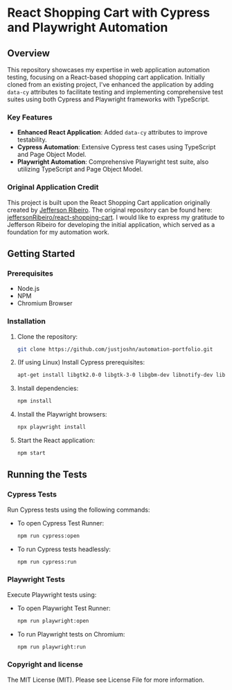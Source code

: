 # React Shopping Cart with Cypress and Playwright Automation

## Overview

This repository showcases my expertise in web application automation testing, focusing on a React-based shopping cart application. Initially cloned from an existing project, I've enhanced the application by adding `data-cy` attributes to facilitate testing and implementing comprehensive test suites using both Cypress and Playwright frameworks with TypeScript.

### Key Features

- **Enhanced React Application**: Added `data-cy` attributes to improve testability.
- **Cypress Automation**: Extensive Cypress test cases using TypeScript and Page Object Model.
- **Playwright Automation**: Comprehensive Playwright test suite, also utilizing TypeScript and Page Object Model.

### Original Application Credit

This project is built upon the React Shopping Cart application originally created by [Jefferson Ribeiro](https://github.com/jeffersonRibeiro). The original repository can be found here: [jeffersonRibeiro/react-shopping-cart](https://github.com/jeffersonRibeiro/react-shopping-cart). I would like to express my gratitude to Jefferson Ribeiro for developing the initial application, which served as a foundation for my automation work.

## Getting Started

### Prerequisites

- Node.js
- NPM
- Chromium Browser

### Installation

1. Clone the repository:
   ```bash
   git clone https://github.com/justjoshn/automation-portfolio.git
   ```
2. (If using Linux) Install Cypress prerequisites:
   ```bash
   apt-get install libgtk2.0-0 libgtk-3-0 libgbm-dev libnotify-dev libnss3 libxss1 libasound2 libxtst6 xauth xvfb
   ```
3. Install dependencies:
   ```bash
   npm install
   ```
3. Install the Playwright browsers:
   ```bash
   npx playwright install
   ```
4. Start the React application:
   ```bash
   npm start
   ```

## Running the Tests

### Cypress Tests

Run Cypress tests using the following commands:

- To open Cypress Test Runner:
  ```bash
  npm run cypress:open
  ```
- To run Cypress tests headlessly:
  ```bash
  npm run cypress:run
  ```

### Playwright Tests

Execute Playwright tests using:

- To open Playwright Test Runner:
  ```bash
  npm run playwright:open
  ```
- To run Playwright tests on Chromium:
  ```bash
  npm run playwright:run
  ```

### Copyright and license

The MIT License (MIT). Please see License File for more information.
